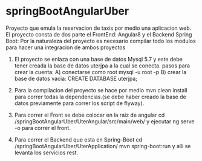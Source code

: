 # springBootAngularUber
Proyecto que emula la reservacion de taxis por medio una aplicacion web.
El proyecto consta de dos parte el FrontEnd: Angular8 y el Backend Spring Boot:
Por la naturaleza del proyecto es necesario compilar todo los modulos para hacer una integracion de ambos proyectos
1. El proyecto se enlaza con una base de datos Mysql 5.7 y este debe tener creada la base de datos uterjpa a la cual
se conecta.
   pasos para crear la cuenta:
   A) conectarse como root
      mysql -u root -p
   B) crear la base de datos vacia:
      CREATE DATABASE uterjpa;
2. Para la compilacion del proyecto se hace por medio mvn clean install para correr todas la dependencias.(se debe haber
   creado la base de datos previamente para correr los script de flyway).
3. Para correr el Front se debe colocar en la raiz de angular cd /springBootAngularUber/UterAngular/src/main/web/
    y ejecutar ng serve -o para correr el front.
    
4. Para correr el Backend que esta en Spring-Boot cd /springBootAngularUber/UterApplication/
    mvn spring-boot:run y alli se levanta los servicios rest.
